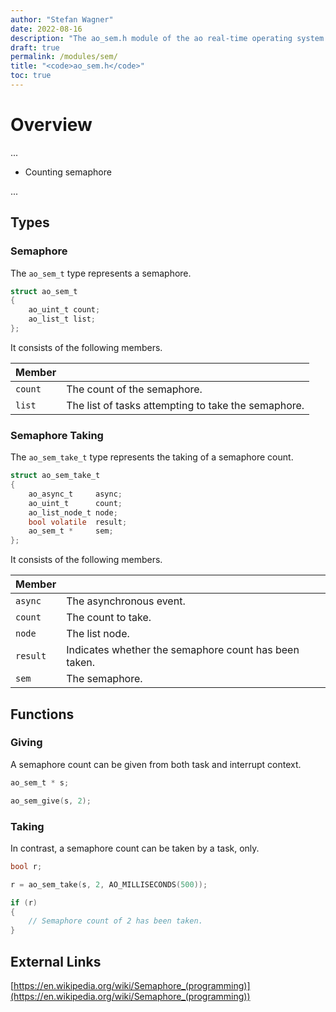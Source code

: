 ```yaml
---
author: "Stefan Wagner"
date: 2022-08-16
description: "The ao_sem.h module of the ao real-time operating system."
draft: true
permalink: /modules/sem/
title: "<code>ao_sem.h</code>"
toc: true
---
```


# Overview

...

- Counting semaphore

...

## Types

### Semaphore

The `ao_sem_t` type represents a semaphore.

```c
struct ao_sem_t
{
    ao_uint_t count;
    ao_list_t list;
};
```

It consists of the following members.

| Member | |
|--------|-|
| `count` | The count of the semaphore. |
| `list` | The list of tasks attempting to take the semaphore. |

### Semaphore Taking

The `ao_sem_take_t` type represents the taking of a semaphore count.

```c
struct ao_sem_take_t
{
    ao_async_t     async;
    ao_uint_t      count;
    ao_list_node_t node;
    bool volatile  result;
    ao_sem_t *     sem;
};
```

It consists of the following members.

| Member | |
|--------|-|
| `async` | The asynchronous event. |
| `count` | The count to take. |
| `node` | The list node. |
| `result` | Indicates whether the semaphore count has been taken. |
| `sem` | The semaphore. |

## Functions

### Giving

A semaphore count can be given from both task and interrupt context.

```c
ao_sem_t * s;
```

```c
ao_sem_give(s, 2);
```

### Taking

In contrast, a semaphore count can be taken by a task, only.

```c
bool r;
```

```c
r = ao_sem_take(s, 2, AO_MILLISECONDS(500));

if (r)
{
    // Semaphore count of 2 has been taken.
}
```

## External Links

[https://en.wikipedia.org/wiki/Semaphore_(programming)](https://en.wikipedia.org/wiki/Semaphore_(programming))
